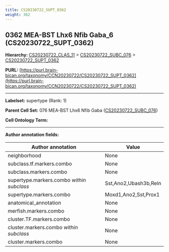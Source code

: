 ```yaml
---
title: CS20230722_SUPT_0362
weight: 362
---
```

## 0362 MEA-BST Lhx6 Nfib Gaba_6 (CS20230722_SUPT_0362)
<b>Hierarchy: </b>
[CS20230722_CLAS_11](../CS20230722_CLAS_11) >
[CS20230722_SUBC_076](../CS20230722_SUBC_076) >
[CS20230722_SUPT_0362](../CS20230722_SUPT_0362)

**PURL:** [https://purl.brain-bican.org/taxonomy/CCN20230722/CS20230722_SUPT_0362](https://purl.brain-bican.org/taxonomy/CCN20230722/CS20230722_SUPT_0362)

---


**Labelset:** supertype (Rank: 1)

**Parent Cell Set:** 076 MEA-BST Lhx6 Nfib Gaba ([CS20230722_SUBC_076](../CS20230722_SUBC_076))



**Cell Ontology Term:** 

[MARKER GENES.]: #


---

[TRANSFERRED ANNOTATIONS.]: #


[AUTHOR ANNOTATION FIELDS.]: #


**Author annotation fields:**

| Author annotation | Value |
|-------------------|-------|
|neighborhood|None|
|subclass.tf.markers.combo|None|
|subclass.markers.combo|None|
|supertype.markers.combo _within subclass_|Sst,Ano2,Ubash3b,Reln|
|supertype.markers.combo|Moxd1,Ano2,Sst,Prox1|
|anatomical_annotation|None|
|merfish.markers.combo|None|
|cluster.TF.markers.combo|None|
|cluster.markers.combo _within subclass_|None|
|cluster.markers.combo|None|
